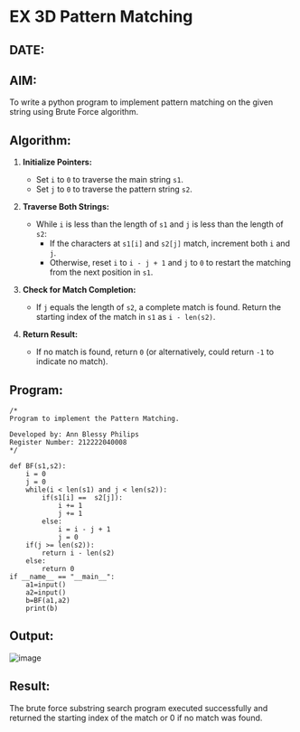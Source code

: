# EX 3D Pattern Matching
## DATE:
## AIM:
To write a python program to implement pattern matching on the given string using Brute Force algorithm.

## Algorithm:

1. **Initialize Pointers:**  
   - Set `i` to `0` to traverse the main string `s1`.  
   - Set `j` to `0` to traverse the pattern string `s2`.  

2. **Traverse Both Strings:**  
   - While `i` is less than the length of `s1` and `j` is less than the length of `s2`:  
     - If the characters at `s1[i]` and `s2[j]` match, increment both `i` and `j`.  
     - Otherwise, reset `i` to `i - j + 1` and `j` to `0` to restart the matching from the next position in `s1`.  

3. **Check for Match Completion:**  
   - If `j` equals the length of `s2`, a complete match is found. Return the starting index of the match in `s1` as `i - len(s2)`.  

4. **Return Result:**  
   - If no match is found, return `0` (or alternatively, could return `-1` to indicate no match).  

## Program:
```
/*
Program to implement the Pattern Matching.

Developed by: Ann Blessy Philips
Register Number: 212222040008
*/

def BF(s1,s2):
    i = 0
    j = 0
    while(i < len(s1) and j < len(s2)):
        if(s1[i] ==  s2[j]):
            i += 1
            j += 1
        else:
            i = i - j + 1
            j = 0
    if(j >= len(s2)):
        return i - len(s2)
    else:
        return 0
if __name__ == "__main__":
    a1=input() 
    a2=input() 
    b=BF(a1,a2)
    print(b)

```

## Output:

![image](https://github.com/user-attachments/assets/0f294cc2-f4ee-47df-bc43-cb804a6101a9)

## Result:
The brute force substring search program executed successfully and returned the starting index of the match or 0 if no match was found.
